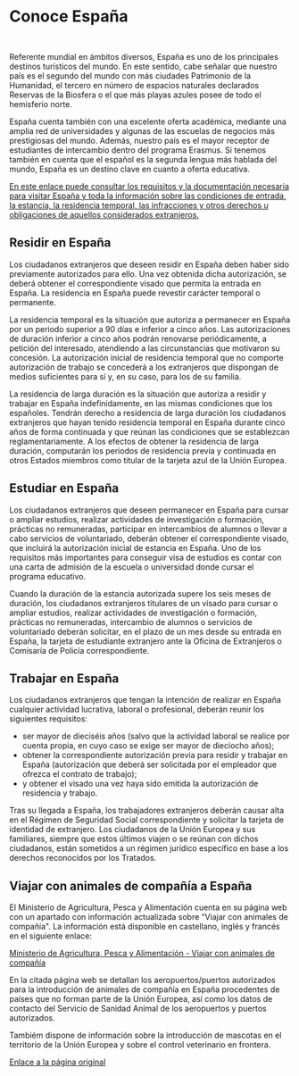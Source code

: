   Conoce España
=============

    ​  


​Referente mundial en ámbitos diversos, España es uno de los principales destinos turísticos del mundo. En este sentido, cabe señalar que nuestro país es el segundo del mundo con más ciudades Patrimonio de la Humanidad, el tercero en número de espacios naturales declarados Reservas de la Biosfera o el que más playas azules posee de todo el hemisferio norte.  


España cuenta también con una excelente oferta académica, mediante una amplia red de universidades y algunas de las escuelas de negocios más prestigiosas del mundo. Además, nuestro país es el mayor receptor de estudiantes de intercambio dentro del programa Erasmus. Si tenemos también en cuenta que el español es la segunda lengua más hablada del mundo, España es un destino clave en cuanto a oferta educativa.

[En este enlace puede consu​ltar los requisitos y la documentación necesaria​​ para visitar España y toda la información sobre las condiciones de entrada, la estancia, la residencia temporal, las infracciones y otros derechos u obligaciones de aquellos considerados extranjeros.](https://www.interior.gob.es/opencms/es/servicios-al-ciudadano/tramites-y-gestiones/extranjeria/)

Residir en España
-----------------

Los ciudadanos extranjeros que deseen residir en España deben haber sido previamente autorizados para ello. Una vez obtenida dicha autorización, se deberá obtener el correspondiente visado que permita la entrada en España. La residencia en España puede revestir carácter temporal o permanente.

La residencia temporal es la situación que autoriza a permanecer en España por un periodo superior a 90 días e inferior a cinco años. Las autorizaciones de duración inferior a cinco años podrán renovarse periódicamente, a petición del interesado, atendiendo a las circunstancias que motivaron su concesión. La autorización inicial de residencia temporal que no comporte autorización de trabajo se concederá a los extranjeros que dispongan de medios suficientes para sí y, en su caso, para los de su familia.

La residencia de larga duración es la situación que autoriza a residir y trabajar en España indefinidamente, en las mismas condiciones que los españoles. Tendrán derecho a residencia de larga duración los ciudadanos extranjeros que hayan tenido residencia temporal en España durante cinco años de forma continuada y que reúnan las condiciones que se establezcan reglamentariamente. A los efectos de obtener la residencia de larga duración, computarán los periodos de residencia previa y continuada en otros Estados miembros como titular de la tarjeta azul de la Unión Europea.

Estudiar en España
------------------

Los ciudadanos extranjeros que deseen permanecer en España para cursar o ampliar estudios, realizar actividades de investigación o formación, prácticas no remuneradas, participar en intercambios de alumnos o llevar a cabo servicios de voluntariado, deberán obtener el correspondiente visado, que incluirá la autorización inicial de estancia en España. Uno de los requisitos más importantes para conseguir visa de estudios es contar con una carta de admisión de la escuela o universidad donde cursar el programa educativo. 

Cuando la duración de la estancia autorizada supere los seis meses de duración, los ciudadanos extranjeros titulares de un visado para cursar o ampliar estudios, realizar actividades de investigación o formación, prácticas no remuneradas, intercambio de alumnos o servicios de voluntariado deberán solicitar, en el plazo de un mes desde su entrada en España, la tarjeta de estudiante extranjero ante la Oficina de Extranjeros o Comisaría de Policía correspondiente.

Trabajar en España
------------------

Los ciudadanos extranjeros que tengan la intención de realizar en España cualquier actividad lucrativa, laboral o profesional, deberán reunir los siguientes requisitos:

* ser mayor de dieciséis años (salvo que la actividad laboral se realice por cuenta propia, en cuyo caso se exige ser mayor de dieciocho años);
* obtener la correspondiente autorización previa para residir y trabajar en España (autorización que deberá ser solicitada por el empleador que ofrezca el contrato de trabajo);
* y obtener el visado una vez haya sido emitida la autorización de residencia y trabajo.

Tras su llegada a España, los trabajadores extranjeros deberán causar alta en el Régimen de Seguridad Social correspondiente y solicitar la tarjeta de identidad de extranjero. Los ciudadanos de la Unión Europea y sus familiares, siempre que estos últimos viajen o se reúnan con dichos ciudadanos, están sometidos a un régimen jurídico específico en base a los derechos reconocidos por los Tratados.​  


  


Viajar con animales de compañía a España​​
------------------------------------------

El Ministerio de Agricultura, Pesca y Alimentación cuenta en su página web con un apartado con información actualizada sobre “Viajar con animales de compañía". La información está disponible en castellano, inglés y francés en el siguiente enlace:  


[Ministerio de Agricultura, Pesca y Alimentación - Viajar con animales de compañía](https://www.mapa.gob.es/es/ganaderia/temas/comercio-exterior-ganadero/desplazamiento-animales-compania/default.aspx)  


​En la citada página web se detallan los aeropuertos/puertos autorizados para la introducción de animales de compañía en España procedentes de países que no forman parte de la Unión Europea, así como los datos de contacto del Servicio de Sanidad Animal de los aeropuertos y puertos autorizados.  


Tambiém dispone de información sobre la introducción de mascotas en el territorio de la Unión Europea y sobre el control veterinario en frontera.​  


  


  


  
  


   [Enlace a la página original](https://www.exteriores.gob.es/es/ServiciosAlCiudadano/Paginas/Conoce-Espana.aspx)

